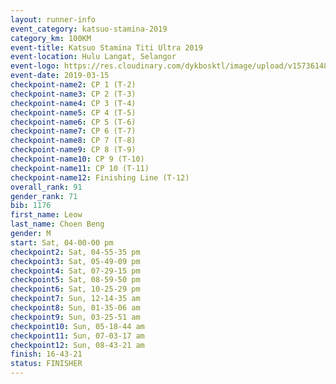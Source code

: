 ```yaml
--- 
layout: runner-info 
event_category: katsuo-stamina-2019 
category_km: 100KM 
event-title: Katsuo Stamina Titi Ultra 2019 
event-location: Hulu Langat, Selangor 
event-logo: https://res.cloudinary.com/dykbosktl/image/upload/v1573614825/Logo/Logo_p7ft6n.png 
event-date: 2019-03-15 
checkpoint-name2: CP 1 (T-2) 
checkpoint-name3: CP 2 (T-3) 
checkpoint-name4: CP 3 (T-4) 
checkpoint-name5: CP 4 (T-5) 
checkpoint-name6: CP 5 (T-6) 
checkpoint-name7: CP 6 (T-7) 
checkpoint-name8: CP 7 (T-8) 
checkpoint-name9: CP 8 (T-9) 
checkpoint-name10: CP 9 (T-10) 
checkpoint-name11: CP 10 (T-11) 
checkpoint-name12: Finishing Line (T-12) 
overall_rank: 91
gender_rank: 71
bib: 1176
first_name: Leow
last_name: Choen Beng
gender: M
start: Sat, 04-00-00 pm
checkpoint2: Sat, 04-55-35 pm
checkpoint3: Sat, 05-49-09 pm
checkpoint4: Sat, 07-29-15 pm
checkpoint5: Sat, 08-59-50 pm
checkpoint6: Sat, 10-25-29 pm
checkpoint7: Sun, 12-14-35 am
checkpoint8: Sun, 01-35-06 am
checkpoint9: Sun, 03-25-51 am
checkpoint10: Sun, 05-18-44 am
checkpoint11: Sun, 07-03-17 am
checkpoint12: Sun, 08-43-21 am
finish: 16-43-21
status: FINISHER
--- 
```

